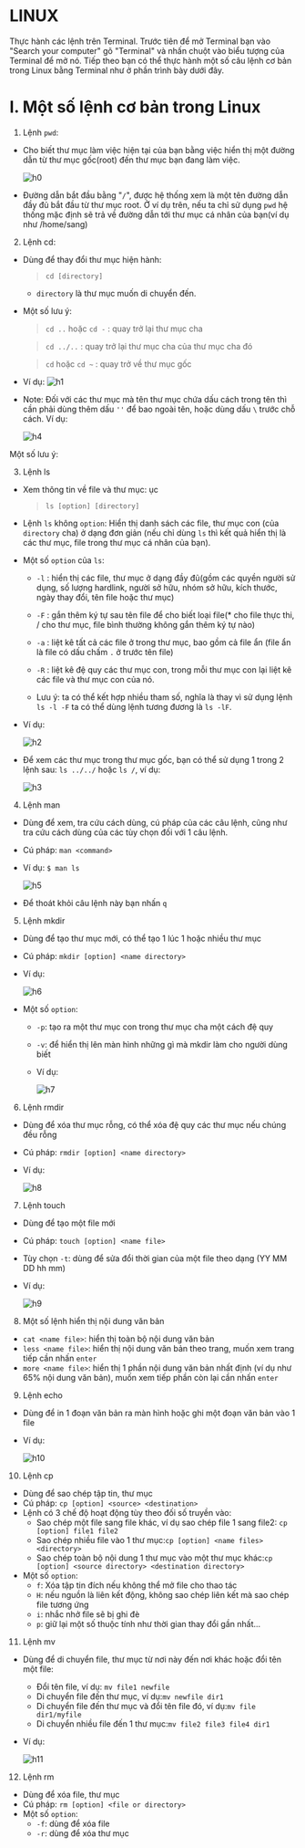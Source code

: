 # LINUX

Thực hành các lệnh trên Terminal. Trước tiên để mở Terminal bạn vào "Search your computer" gõ "Terminal" và nhấn chuột vào biểu tượng của Terminal để mở nó. Tiếp theo bạn có thể thực hành một số câu lệnh cơ bản trong Linux bằng Terminal như ở phần trình bày dưới đây.

# I. Một số lệnh cơ bản trong Linux

1. Lệnh `pwd`: 
+ Cho biết thư mục làm việc hiện tại của bạn bằng việc hiển thị một đường dẫn từ thư mục gốc(root) đến thư mục bạn đang làm việc.

   ![h0](imageLinux/linux0.png)

+ Đường dẫn bắt đầu bằng "`/`", được hệ thống xem  là một tên đường dẫn đầy đủ bắt đầu từ thư mục root. Ở ví dụ trên, nếu ta chỉ sử dụng `pwd` hệ thống mặc định sẽ trả về đường dẫn tới thư mục cá nhân của bạn(ví dụ như /home/sang)

2. Lệnh cd:
+ Dùng để thay đổi thư mục hiện hành:

   > `cd [directory]`

    + `directory` là thư mục muốn di chuyển đến.
+ Một số lưu ý: 
    > `cd ..`  hoặc `cd -` : quay trở lại thư mục cha

    > `cd ../..` : quay trở lại thư mục cha của thư mục cha đó

    > `cd` hoặc `cd ~` : quay trở về thư mục gốc
+ Ví dụ:
    ![h1](imageLinux/linux1.png)

+ Note: Đối với các thư mục mà tên thư mục chứa dấu cách trong tên thì cần phải dùng thêm dấu `''` để bao ngoài tên, hoặc dùng dấu `\` trước chỗ cách. Ví dụ:

    ![h4](imageLinux/linux04.png)

Một số lưu ý:

3. Lệnh ls
+ Xem thông tin về file và thư mục:
ục
   > `ls [option] [directory]`

+ Lệnh `ls` không `option`: Hiển thị danh sách các file, thư mục con (của `directory` cha) ở dạng đơn giản (nếu chỉ dùng `ls` thì kết quả hiển thị là các thư mục, file trong thư mục cá nhân của bạn).


+ Một số `option` của `ls`:

  + `-l` : hiển thị các file, thư mục ở dạng đầy đủ(gồm các quyền người sử dụng, số lượng hardlink, người sở hữu, nhóm sở hữu, kích thước, ngày thay đổi, tên file hoặc thư mục)

   + `-F` : gắn thêm ký tự sau tên file để cho biết loại file(* cho file thực thi, / cho thư mục, file bình thường không gắn thêm ký tự nào)

   + `-a` : liệt kê tất cả các file ở trong thư mục, bao gồm cả file ẩn (file ẩn là file có dấu chấm `.` ở trước tên file)
   + `-R` : liệt kê đệ quy các thư mục con, trong mỗi thư mục con lại liệt kê các file và thư mục con của nó.
   + Lưu ý: ta có thể kết hợp nhiều tham số, nghĩa là thay vì sử dụng lệnh `ls -l -F` ta có thể dùng lệnh tương đương là `ls -lF`.
+ Ví dụ:

    ![h2](imageLinux/linux2.png)

+ Để xem các thư mục trong thư mục gốc, bạn có thể sử dụng 1 trong 2 lệnh sau: `ls ../../` hoặc `ls /`, ví dụ:

    ![h3](imageLinux/linux3.png)

4. Lệnh man
+ Dùng để xem, tra cứu cách dùng, cú pháp của các câu lệnh, cũng như tra cứu cách dùng của các tùy chọn đối với 1 câu lệnh. 
+ Cú pháp: `man <command>`
+ Ví dụ: `$ man ls`

     ![h5](imageLinux/linux5.png)

+ Để thoát khỏi câu lệnh này bạn nhấn `q`

5. Lệnh mkdir
+ Dùng để tạo thư mục mới, có thể tạo 1 lúc 1 hoặc nhiều thư mục
+ Cú pháp: `mkdir [option] <name directory>`
+ Ví dụ:

    ![h6](imageLinux/linux6.png)
+ Một số `option`:

  + `-p`: tạo ra một thư mục con trong thư mục cha một cách đệ quy
  + `-v`: để hiển thị lên màn hình những gì mà mkdir làm cho người dùng biết
  + Ví dụ:
  
      ![h7](imageLinux/linux7.png)

6. Lệnh rmdir
+ Dùng để xóa thư mục rỗng, có thể xóa đệ quy các thư mục nếu chúng đều rỗng
+ Cú pháp: `rmdir [option] <name directory>`
+ Ví dụ: 

     ![h8](imageLinux/linux8.png)

7. Lệnh touch
+ Dùng để tạo một file mới
+ Cú pháp: `touch [option] <name file>`
+ Tùy chọn `-t`: dùng để sửa đổi thời gian của một file theo dạng  (YY MM DD hh mm)
+ Ví dụ:

    ![h9](imageLinux/linux9.png)
8. Một số lệnh hiển thị nội dung văn bản
+ `cat <name file>`: hiển thị toàn bộ nội dung văn bản
+ `less <name file>`: hiển thị nội dung văn bản theo trang, muốn xem trang tiếp cần nhấn `enter`
+ `more <name file>`: hiển thị 1 phần nội dung văn bản nhất định (ví dụ như 65% nội dung văn bản), muốn xem tiếp phần còn lại cần nhấn `enter`
9. Lệnh echo 
+ Dùng để in 1 đoạn văn bản ra màn hình hoặc ghi một đoạn văn bản vào 1 file
+ Ví dụ:

    ![h10](imageLinux/linux10.png)

10. Lệnh cp 
+ Dùng để sao chép tập tin, thư mục
+ Cú pháp: `cp [option] <source> <destination>`
+ Lệnh có 3 chế độ hoạt động tùy theo đối số truyền vào:
     + Sao chép một file sang file khác, ví dụ sao chép file 1 sang file2: `cp [option] file1 file2`
     + Sao chép nhiều file vào 1 thư mục:`cp [option] <name files> <directory>`
     + Sao chép toàn bộ nội dung 1 thư mục vào một thư mục khác:`cp [option] <source directory> <destination directory>`
+ Một số `option`:
    + `f`: Xóa tập tin đích nếu không thể mở file cho thao tác
    + `H`: nếu nguồn là liên kết động, không sao chép liên kết mà sao chép file tương ứng
    + `i`: nhắc nhở file sẽ bị ghi đè
    + `p`: giữ lại một số thuộc tính như thời gian thay đổi gần nhất...
11. Lệnh mv
+ Dùng để di chuyển file, thư mục từ nơi này đến nơi khác hoặc đổi tên một file:
    + Đổi tên file, ví dụ: `mv file1 newfile`
    + Di chuyển file đến thư mục, ví dụ:`mv newfile dir1`
    + Di chuyển file đến thư mục và đổi tên file đó, ví dụ:`mv file dir1/myfile`
    + Di chuyển nhiều file đến 1 thư mục:`mv file2 file3 file4 dir1`
+ Ví dụ:

    ![h11](imageLinux/linux11.png)

12. Lệnh rm
+ Dùng để xóa file, thư mục
+ Cú pháp: `rm [option] <file or directory>`
+ Một số `option`:
    + `-f`: dùng để xóa file
    + `-r`: dùng để xóa thư mục